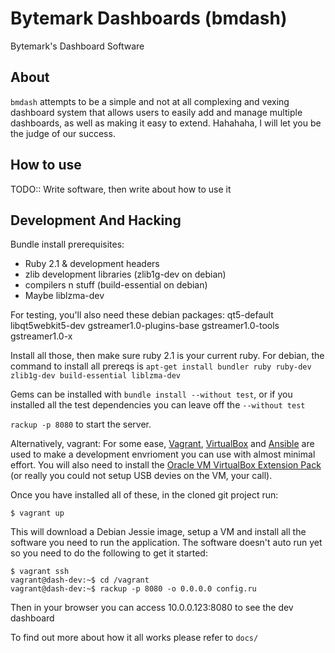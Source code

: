 # Bytemark Dashboards (bmdash)

Bytemark's Dashboard Software

## About
`bmdash` attempts to be a simple and not at all complexing and vexing dashboard 
system that allows users to easily add and manage multiple dashboards, as well 
as making it easy to extend. Hahahaha, I will let you be the judge of our 
success.

## How to use

TODO:: Write software, then write about how to use it

## Development And Hacking

Bundle install prerequisites:
* Ruby 2.1 & development headers
* zlib development libraries (zlib1g-dev on debian)
* compilers n stuff (build-essential on debian)
* Maybe liblzma-dev

For testing, you'll also need these debian packages: qt5-default libqt5webkit5-dev gstreamer1.0-plugins-base gstreamer1.0-tools gstreamer1.0-x

Install all those, then make sure ruby 2.1 is your current ruby.
For debian, the command to install all prereqs is `apt-get install bundler ruby ruby-dev zlib1g-dev build-essential liblzma-dev`

Gems can be installed with `bundle install --without test`, or if you installed all the test dependencies you can leave off the `--without test`

`rackup -p 8080` to start the server.

Alternatively, vagrant:
For some ease, [Vagrant][0], [VirtualBox][1] and [Ansible][2] are used to make a
development envrioment you can use with almost minimal effort. You will also 
need to install the [Oracle VM VirtualBox Extension Pack][3] (or really you
could not setup USB devies on the VM, your call).

Once you have installed all of these, in the cloned git project run:

    $ vagrant up

This will download a Debian Jessie image, setup a VM and install all the 
software you need to run the application. The software doesn't auto run yet so
you need to do the following to get it started:

    $ vagrant ssh
    vagrant@dash-dev:~$ cd /vagrant
    vagrant@dash-dev:~$ rackup -p 8080 -o 0.0.0.0 config.ru

Then in your browser you can access 10.0.0.123:8080 to see the dev dashboard

To find out more about how it all works please refer to `docs/`

[0]: https://docs.vagrantup.com/v2/why-vagrant/index.html 
[1]: https://www.virtualbox.org/
[2]: http://www.ansible.com/home 
[3]: http://www.oracle.com/technetwork/server-storage/virtualbox/downloads/index.html
